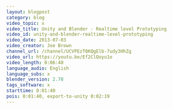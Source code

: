 ```yaml
---
layout: blogpost
category: blog
video_topic: x
video_title: Unity and Blender - Realtime level Prototyping
video_id: unity-and-blender-realtime-level-prototyping
video_date: 2013-07-03
video_creator: Joe Brown
channel_url: /channel/UCVPEzT0KQgElb-7udy3HhZg
video_url: https://youtu.be/Ef2ClQoyu1o
video_length: 0:06:40
language_audio: English
language_subs: x
blender_version: 2.78
tags_software: x
starttime: 0:01:40
pois: 0:01:40, export-to-unity 0:02:19
---
```

